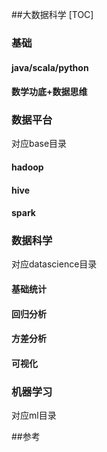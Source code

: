 ##大数据科学
[TOC]

### 基础

#### java/scala/python

#### 数学功底+数据思维

### 数据平台

对应base目录

#### hadoop

#### hive

#### spark

### 数据科学

对应datascience目录

#### 基础统计

#### 回归分析

#### 方差分析

#### 可视化

### 机器学习

对应ml目录

 ##参考